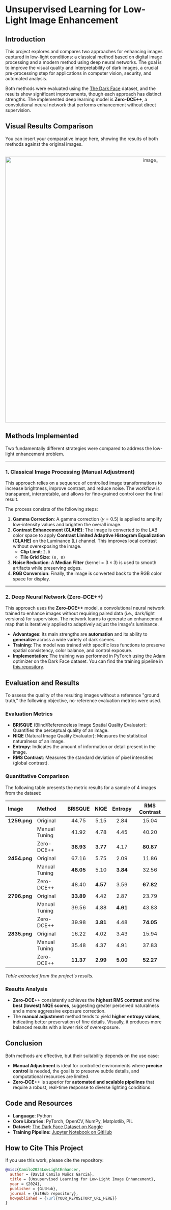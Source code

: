 # Unsupervised Learning for Low-Light Image Enhancement

## Introduction

This project explores and compares two approaches for enhancing images captured in low-light conditions: a classical method based on digital image processing and a modern method using deep neural networks. The goal is to improve the visual quality and interpretability of dark images, a crucial pre-processing step for applications in computer vision, security, and automated analysis.

Both methods were evaluated using the [The Dark Face](https://www.kaggle.com/datasets/soumikrakshit/dark-face-dataset/data) dataset, and the results show significant improvements, though each approach has distinct strengths. The implemented deep learning model is **Zero-DCE++**, a convolutional neural network that performs enhancement without direct supervision.

## Visual Results Comparison

You can insert your comparative image here, showing the results of both methods against the original images.

<p align="center">
  <img width="897" height="832" alt="image_" src="https://github.com/user-attachments/assets/71ed98a9-5113-4aff-9b2c-4f12bc5cea60" />
</p>

## Methods Implemented

Two fundamentally different strategies were compared to address the low-light enhancement problem.

---

### 1. Classical Image Processing (Manual Adjustment)

This approach relies on a sequence of controlled image transformations to increase brightness, improve contrast, and reduce noise. The workflow is transparent, interpretable, and allows for fine-grained control over the final result.

The process consists of the following steps:
1.  **Gamma Correction**: A gamma correction (${\gamma=0.5}$) is applied to amplify low-intensity values and brighten the overall image.
2.  **Contrast Enhancement (CLAHE)**: The image is converted to the LAB color space to apply **Contrast Limited Adaptive Histogram Equalization (CLAHE)** on the Luminance (L) channel. This improves local contrast without overexposing the image.
    * **Clip Limit**: `2.0`
    * **Tile Grid Size**: `(8, 8)`
3.  **Noise Reduction**: A **Median Filter** (${\text{kernel}=3\times3}$) is used to smooth artifacts while preserving edges.
4.  **RGB Conversion**: Finally, the image is converted back to the RGB color space for display.

---

### 2. Deep Neural Network (Zero-DCE++)

This approach uses the **Zero-DCE++** model, a convolutional neural network trained to enhance images without requiring paired data (i.e., dark/light versions) for supervision. The network learns to generate an enhancement map that is iteratively applied to adaptively adjust the image's luminance.

* **Advantages**: Its main strengths are **automation** and its ability to **generalize** across a wide variety of dark scenes.
* **Training**: The model was trained with specific loss functions to preserve spatial consistency, color balance, and control exposure.
* **Implementation**: The training was performed in PyTorch using the Adam optimizer on the Dark Face dataset. You can find the training pipeline in [this repository](https://github.com/davidcamilo0710/low_light_enhancer/blob/main/pipeline.ipynb).

## Evaluation and Results

To assess the quality of the resulting images without a reference "ground truth," the following objective, no-reference evaluation metrics were used.

### Evaluation Metrics

* **BRISQUE** (Blind/Referenceless Image Spatial Quality Evaluator): Quantifies the perceptual quality of an image.
* **NIQE** (Natural Image Quality Evaluator): Measures the statistical naturalness of an image.
* **Entropy**: Indicates the amount of information or detail present in the image.
* **RMS Contrast**: Measures the standard deviation of pixel intensities (global contrast).

### Quantitative Comparison

The following table presents the metric results for a sample of 4 images from the dataset:

| Image      | Method          | BRISQUE | NIQE | Entropy | RMS Contrast |
| :--------- | :-------------- | :-----: | :--: | :-----: | :----------: |
| **1259.png** | Original        | 44.75   | 5.15 | 2.84    | 15.04        |
|            | Manual Tuning   | 41.92   | 4.78 | 4.45    | 40.20        |
|            | Zero-DCE++      | **38.93** | **3.77** | 4.17 | **80.87** |
| **2454.png** | Original        | 67.16   | 5.75 | 2.09    | 11.86        |
|            | Manual Tuning   | **48.05** | 5.10 | **3.84** | 32.56 |
|            | Zero-DCE++      | 48.40   | **4.57** | 3.59 | **67.82** |
| **2796.png** | Original        | **33.89** | 4.42 | 2.87 | 23.79        |
|            | Manual Tuning   | 39.56   | 4.88 | **4.61** | 43.83 |
|            | Zero-DCE++      | 39.98   | **3.81** | 4.48 | **74.05** |
| **2835.png** | Original        | 16.22   | 4.02 | 3.43    | 15.94        |
|            | Manual Tuning   | 35.48   | 4.37 | 4.91    | 37.83        |
|            | Zero-DCE++      | **11.37** | **2.99** | **5.00** | **52.27** |

*Table extracted from the project's results.*

### Results Analysis

* **Zero-DCE++** consistently achieves the **highest RMS contrast** and the **best (lowest) NIQE scores**, suggesting greater perceived naturalness and a more aggressive exposure correction.
* The **manual adjustment** method tends to yield **higher entropy values**, indicating better preservation of fine details. Visually, it produces more balanced results with a lower risk of overexposure.

## Conclusion

Both methods are effective, but their suitability depends on the use case:

* **Manual Adjustment** is ideal for controlled environments where **precise control** is needed, the goal is to preserve subtle details, and computational resources are limited.
* **Zero-DCE++** is superior for **automated and scalable pipelines** that require a robust, real-time response to diverse lighting conditions.

## Code and Resources

* **Language**: Python
* **Core Libraries**: PyTorch, OpenCV, NumPy, Matplotlib, PIL
* **Dataset**: [The Dark Face Dataset on Kaggle](https://www.kaggle.com/datasets/soumikrakshit/dark-face-dataset/data)
* **Training Pipeline**: [Jupyter Notebook on GitHub](https://github.com/davidcamilo0710/low_light_enhancer/blob/main/pipeline.ipynb)

## How to Cite This Project

If you use this work, please cite the repository:

```bibtex
@misc{Camilo2024LowLightEnhancer,
  author = {David Camilo Muñoz Garcia},
  title = {Unsupervised Learning for Low-Light Image Enhancement},
  year = {2024},
  publisher = {GitHub},
  journal = {GitHub repository},
  howpublished = {\url{YOUR_REPOSITORY_URL_HERE}}
}
